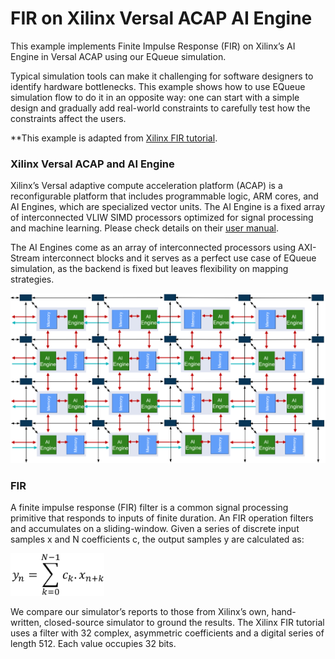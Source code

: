 # FIR on Xilinx Versal ACAP AI Engine


This example implements Finite Impulse Response (FIR) on Xilinx’s AI Engine in Versal ACAP using our EQueue simulation.

Typical simulation tools can make it challenging for software designers to identify hardware bottlenecks. This example shows how to use EQueue simulation flow to do it in an opposite way: one can start with a simple design and gradually add real-world constraints to carefully test how the constraints affect the users. 

**This example is adapted from [Xilinx FIR tutorial](https://github.com/Xilinx/Vitis-Tutorials/tree/2021.2/AI_Engine_Development/Design_Tutorials/02-super_sampling_rate_fir). 

### Xilinx Versal ACAP and AI Engine

Xilinx’s Versal adaptive compute acceleration platform (ACAP) is a reconfigurable platform that includes programmable logic, ARM cores, and AI Engines, which are specialized vector units. The AI Engine is a fixed array of interconnected VLIW SIMD processors optimized for signal processing and machine learning. Please check details on their [user manual](https://www.xilinx.com/support/documentation/architecture-manuals/am009-versal-ai-engine.pdf). 

The AI Engines come as an array of interconnected processors using AXI-Stream interconnect blocks and it serves as a perfect use case of EQueue simulation, as the backend is fixed but leaves flexibility on mapping strategies.

![](../../mydoc/fig/fir/AIEngineArray.jpg)

### FIR

A finite impulse response (FIR) filter is a common signal processing primitive that responds to inputs of finite duration.
An FIR operation filters and accumulates on a sliding-window. Given a series of discrete input samples x and N coefficients
c, the output samples y are calculated as:

<img src="../../mydoc/fig/fir/FIR_Equation.jpg" width="150" />

We compare our simulator’s reports to those from Xilinx’s own, hand-written, closed-source simulator to ground the results. The Xilinx FIR tutorial uses a filter with 32 complex, asymmetric coefficients and a digital series of length 512. Each value occupies 32 bits.

